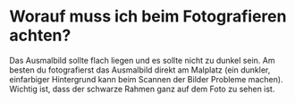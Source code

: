 # Worauf muss ich beim Fotografieren achten?

Das Ausmalbild sollte flach liegen und es sollte nicht zu dunkel sein. Am besten du fotografierst das Ausmalbild direkt am Malplatz (ein dunkler, einfarbiger Hintergrund kann beim Scannen der Bilder Probleme machen). Wichtig ist, dass der schwarze Rahmen ganz auf dem Foto zu sehen ist.
